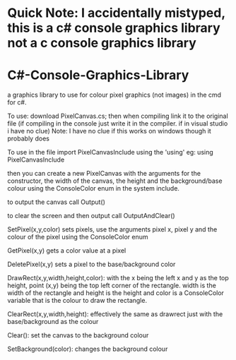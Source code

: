 # Quick Note: I accidentally mistyped, this is a c# console graphics library not a c console graphics library
# C#-Console-Graphics-Library
a graphics library to use for colour pixel graphics (not images) in the cmd for c#.

To use: download PixelCanvas.cs; then when compiling link it to the original file (if compiling in the console just write it in the compiler. if in visual studio i have no clue)
Note: I have no clue if this works on windows though it probably does

To use in the file import PixelCanvasInclude using the 'using'
eg: using PixelCanvasInclude

then you can create a new PixelCanvas with the arguments for the constructor, the width of the canvas, the height and the background/base colour using the ConsoleColor enum in the system include.

to output the canvas call Output()

to clear the screen and then output call OutputAndClear()

SetPixel(x,y,color) sets pixels, use the arguments pixel x, pixel y and the colour of the pixel using the ConsoleColor enum

GetPixel(x,y) gets a color value at a pixel

DeletePixel(x,y) sets a pixel to the base/background color

DrawRect(x,y,width,height,color): with the x being the left x and y as the top height, point (x,y) being the top left corner of the rectangle. width is the width of the rectangle and height is the height and color is a ConsoleColor variable that is the colour to draw the rectangle.

ClearRect(x,y,width,height): effectively the same as drawrect just with the base/background as the colour

Clear(): set the canvas to the background colour

SetBackground(color): changes the background colour
